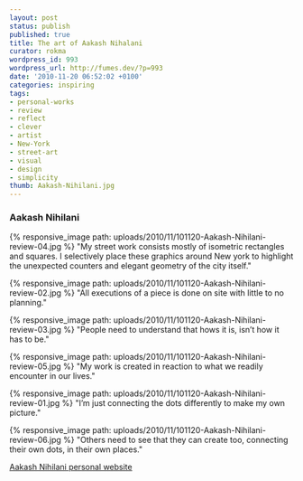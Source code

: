 ```yaml
---
layout: post
status: publish
published: true
title: The art of Aakash Nihalani
curator: rokma
wordpress_id: 993
wordpress_url: http://fumes.dev/?p=993
date: '2010-11-20 06:52:02 +0100'
categories: inspiring
tags:
- personal-works
- review
- reflect
- clever
- artist
- New-York
- street-art
- visual
- design
- simplicity
thumb: Aakash-Nihilani.jpg
---
```

### Aakash Nihilani 

{% responsive_image path: uploads/2010/11/101120-Aakash-Nihilani-review-04.jpg %}
"My street work consists mostly of isometric rectangles and squares.
I selectively place these graphics around New york to highlight the unexpected counters and elegant geometry of the city itself." 

{% responsive_image path: uploads/2010/11/101120-Aakash-Nihilani-review-02.jpg %}
"All executions of a piece is done on site with little to no planning."

{% responsive_image path: uploads/2010/11/101120-Aakash-Nihilani-review-03.jpg %}
"People need to understand that hows it is, isn&rsquo;t how it has to be." 

{% responsive_image path: uploads/2010/11/101120-Aakash-Nihilani-review-05.jpg %}
"My work is created in reaction to what we readily encounter in our lives."

{% responsive_image path: uploads/2010/11/101120-Aakash-Nihilani-review-01.jpg %}
"I&rsquo;m just connecting the dots differently to make my own picture."

{% responsive_image path: uploads/2010/11/101120-Aakash-Nihilani-review-06.jpg %}
"Others need to see that they can create too, connecting their own dots, in their own places."

<a href="http://aakashnihalani.com/" target="_blank">Aakash Nihilani personal website</a> 

